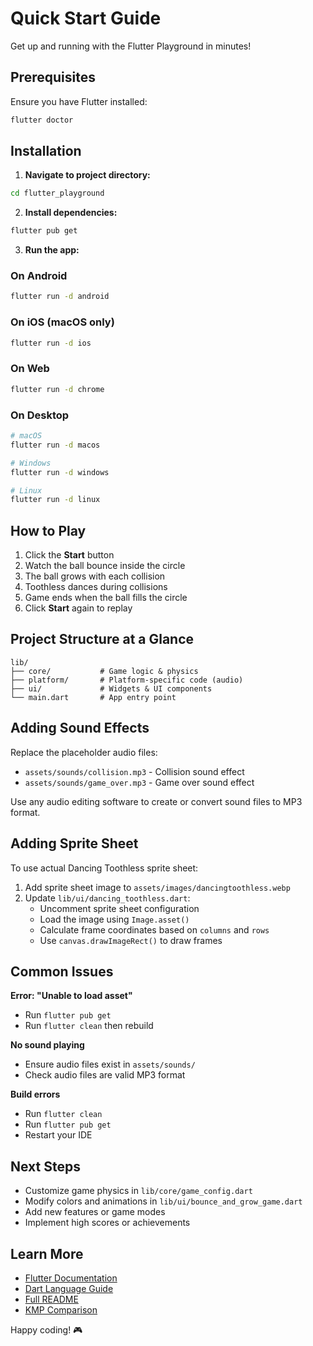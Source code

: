 # Quick Start Guide

Get up and running with the Flutter Playground in minutes!

## Prerequisites

Ensure you have Flutter installed:
```bash
flutter doctor
```

## Installation

1. **Navigate to project directory:**
```bash
cd flutter_playground
```

2. **Install dependencies:**
```bash
flutter pub get
```

3. **Run the app:**

### On Android
```bash
flutter run -d android
```

### On iOS (macOS only)
```bash
flutter run -d ios
```

### On Web
```bash
flutter run -d chrome
```

### On Desktop
```bash
# macOS
flutter run -d macos

# Windows
flutter run -d windows

# Linux
flutter run -d linux
```

## How to Play

1. Click the **Start** button
2. Watch the ball bounce inside the circle
3. The ball grows with each collision
4. Toothless dances during collisions
5. Game ends when the ball fills the circle
6. Click **Start** again to replay

## Project Structure at a Glance

```
lib/
├── core/           # Game logic & physics
├── platform/       # Platform-specific code (audio)
├── ui/             # Widgets & UI components
└── main.dart       # App entry point
```

## Adding Sound Effects

Replace the placeholder audio files:
- `assets/sounds/collision.mp3` - Collision sound effect
- `assets/sounds/game_over.mp3` - Game over sound effect

Use any audio editing software to create or convert sound files to MP3 format.

## Adding Sprite Sheet

To use actual Dancing Toothless sprite sheet:

1. Add sprite sheet image to `assets/images/dancingtoothless.webp`
2. Update `lib/ui/dancing_toothless.dart`:
   - Uncomment sprite sheet configuration
   - Load the image using `Image.asset()`
   - Calculate frame coordinates based on `columns` and `rows`
   - Use `canvas.drawImageRect()` to draw frames

## Common Issues

**Error: "Unable to load asset"**
- Run `flutter pub get`
- Run `flutter clean` then rebuild

**No sound playing**
- Ensure audio files exist in `assets/sounds/`
- Check audio files are valid MP3 format

**Build errors**
- Run `flutter clean`
- Run `flutter pub get`
- Restart your IDE

## Next Steps

- Customize game physics in `lib/core/game_config.dart`
- Modify colors and animations in `lib/ui/bounce_and_grow_game.dart`
- Add new features or game modes
- Implement high scores or achievements

## Learn More

- [Flutter Documentation](https://docs.flutter.dev/)
- [Dart Language Guide](https://dart.dev/guides)
- [Full README](README.md)
- [KMP Comparison](COMPARISON.md)

Happy coding! 🎮

